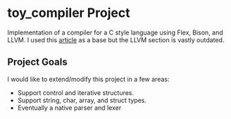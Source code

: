 # toy_compiler Project
Implementation of a compiler for a C style language using Flex, Bison, and LLVM. I used this [article](https://gnuu.org/2009/09/18/writing-your-own-toy-compiler/) as a base but the LLVM section is vastly outdated.
## Project Goals
I would like to extend/modify this project in a few areas:
- Support control and iterative structures.
- Support string, char, array, and struct types.
- Eventually a native parser and lexer
